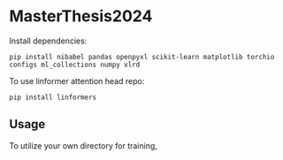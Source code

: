 # MasterThesis2024

Install dependencies:
```
pip install nibabel pandas openpyxl scikit-learn matplotlib torchio configs ml_collections numpy xlrd
```

To use linformer attention head repo:

```
pip install linformers
```
## Usage

To utilize your own directory for training, 
